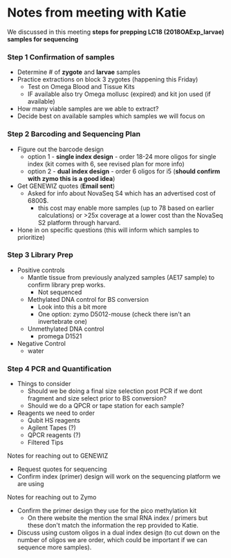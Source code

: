 # Notes from meeting with Katie 

We discussed in this meeting **steps for prepping LC18 (2018OAExp_larvae) samples for sequencing**

### Step 1 Confirmation of samples
* Determine # of **zygote** and **larvae** samples
* Practice extractions on block 3 zygotes (happening this Friday)
  * Test on Omega Blood and Tissue Kits
  * IF available also try Omega mollusc (expired) and kit jon used (if available)
* How many viable samples are we able to extract?
* Decide best on available samples which samples we will focus on

### Step 2 Barcoding and Sequencing Plan
* Figure out the barcode design
  * option 1 - **single index design** - order 18-24 more oligos for single index (kit comes with 6, see revised plan for more info)
  * option 2 - **dual index design** - order 6 oligos for i5  (**should confirm with zymo this is a good idea**)
* Get GENEWIZ quotes (**Email sent**)
  * Asked for info about NovaSeq S4 which has an advertised cost of 6800$.
    * this cost may enable more samples (up to 78 based on earlier calculations) or >25x coverage at a lower cost than the NovaSeq S2 platform through harvard.
* Hone in on specific questions (this will inform which samples to prioritize)

### Step 3 Library Prep
* Positive controls
  * Mantle tissue from previously analyzed samples (AE17 sample) to confirm library prep works.
    * Not sequenced
  * Methylated DNA control for BS conversion
    * Look into this a bit more
    * One option: zymo D5012-mouse (check there isn't an invertebrate one)
  * Unmethylated DNA control
    * promega D1521
* Negative Control
  * water

### Step 4 PCR and Quantification
* Things to consider
  * Should we be doing a final size selection post PCR if we dont fragment and size select prior to BS conversion?
  * Should we do a QPCR or tape station for each sample?
* Reagents we need to order
  * Qubit HS reagents
  * Agilent Tapes (?)
  * QPCR reagents (?)
  * Filtered Tips

Notes for reaching out to GENEWIZ
* Request quotes for sequencing
* Confirm index (primer) design will work on the sequencing platform we are using

Notes for reaching out to Zymo
* Confirm the primer design they use for the pico methylation kit
  * On there website the mention the smal RNA index / primers but these don't match the information the rep provided to Katie.
* Discuss using custom oligos in a dual index design (to cut down on the number of oligos we are order, which could be important if we can sequence more samples).

  
